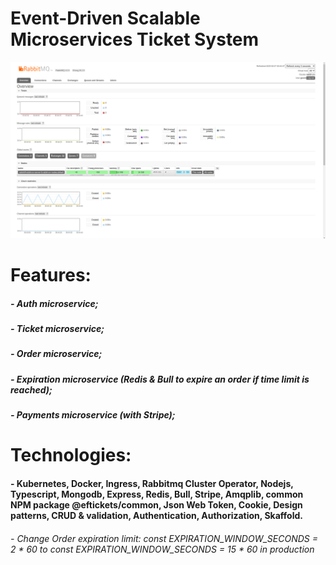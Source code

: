 # Event-Driven Scalable Microservices Ticket System



![My Image](image/rabbitmq-ticket.png)



# Features:
##### - Auth microservice;
##### - Ticket microservice;
##### - Order microservice;
##### - Expiration microservice (Redis & Bull to expire an order if time limit is reached);
##### - Payments microservice (with Stripe);


# Technologies:
#### - Kubernetes, Docker, Ingress, Rabbitmq Cluster Operator, Nodejs, Typescript, Mongodb, Express, Redis, Bull, Stripe, Amqplib, common NPM package @eftickets/common, Json Web Token, Cookie, Design patterns, CRUD & validation, Authentication, Authorization, Skaffold.

###### - Change Order expiration limit: const EXPIRATION_WINDOW_SECONDS = 2 * 60 to const EXPIRATION_WINDOW_SECONDS = 15 * 60 in production

